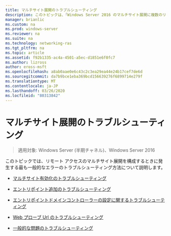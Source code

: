 ```yaml
---
title: マルチサイト展開のトラブルシューティング
description: このトピックは、「Windows Server 2016 のマルチサイト展開に複数のリモートアクセスサーバーを展開する」の一部です。
manager: brianlic
ms.custom: na
ms.prod: windows-server
ms.reviewer: na
ms.suite: na
ms.technology: networking-ras
ms.tgt_pltfrm: na
ms.topic: article
ms.assetid: f92b1335-ac4a-4501-a5ec-d1851e6f0fc7
ms.author: lizross
author: eross-msft
ms.openlocfilehash: a8ab0aae0e6c43c2c3ea29ea44e24b17cef7de6d
ms.sourcegitcommit: da7b9bce1eba369bcd156639276f6899714e279f
ms.translationtype: MT
ms.contentlocale: ja-JP
ms.lasthandoff: 03/26/2020
ms.locfileid: "80313842"
---
```

# <a name="troubleshoot-a-multisite-deployment"></a>マルチサイト展開のトラブルシューティング

>適用対象: Windows Server (半期チャネル)、Windows Server 2016

このトピックでは、リモート アクセスのマルチサイト展開を構成するときに発生する最も一般的なエラーのトラブルシューティング方法について説明します。   
  
-   [マルチサイト有効化のトラブルシューティング](Troubleshooting-Enabling-Multisite.md)  
  
-   [エントリポイント追加のトラブルシューティング](Troubleshooting-Adding-Entry-Points.md)  
  
-   [エントリポイントドメインコントローラーの設定に関するトラブルシューティング](Troubleshooting-Setting-the-Entry-Point-Domain-Controller.md)  
  
-   [Web プローブ Url のトラブルシューティング](Troubleshooting-Web-Probe-URLs.md)  
  
-   [一般的な問題のトラブルシューティング](Troubleshooting-General-Issues.md)  
  


